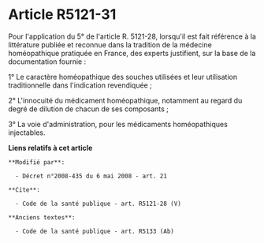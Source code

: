 # Article R5121-31

Pour l'application du 5° de l'article R. 5121-28, lorsqu'il est fait référence à la littérature publiée et reconnue dans la
tradition de la médecine homéopathique pratiquée en France, des experts justifient, sur la base de la documentation
fournie : 

1° Le caractère homéopathique des souches utilisées et leur utilisation traditionnelle dans l'indication revendiquée ; 

2° L'innocuité du médicament homéopathique, notamment au regard du degré de dilution de chacun de ses composants ; 

3° La voie d'administration, pour les médicaments homéopathiques injectables.

**Liens relatifs à cet article**

	**Modifié par**:

	  - Décret n°2008-435 du 6 mai 2008 - art. 21

	**Cite**:

	  - Code de la santé publique - art. R5121-28 (V)

	**Anciens textes**:

	  - Code de la santé publique - art. R5133 (Ab)
